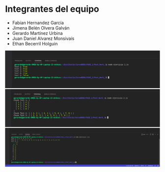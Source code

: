 # Integrantes del equipo

- Fabian Hernandez García
- Jimena Belén Olvera Galván
- Gerardo Martínez Urbina
- Juan Daniel Alvarez Monsivais
- Ethan Becerril Holguin

![Resultado Ejercicio 1](./img/ejercicio_1.jpg "Resultado Ejercicio 1")
![Resultado Ejercicio 2](./img/ejercicio_2.jpg "Resultado Ejercicio 2")
![Resultado Ejercicio 3](./img/ejercicio_3.jpg "Resultado Ejercicio 3")